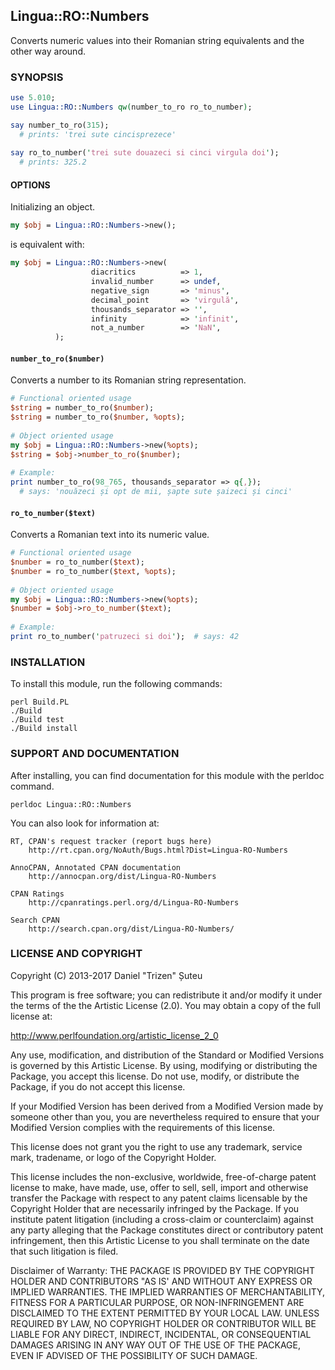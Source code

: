 ## Lingua::RO::Numbers

Converts numeric values into their Romanian string equivalents and the other way around.

### SYNOPSIS

```perl
use 5.010;
use Lingua::RO::Numbers qw(number_to_ro ro_to_number);

say number_to_ro(315);
  # prints: 'trei sute cincisprezece'
 
say ro_to_number('trei sute douazeci si cinci virgula doi');
  # prints: 325.2
```

#### OPTIONS

Initializing an object.

```perl
my $obj = Lingua::RO::Numbers->new();
```

is equivalent with:

```perl
my $obj = Lingua::RO::Numbers->new(
                  diacritics          => 1,
                  invalid_number      => undef,
                  negative_sign       => 'minus',
                  decimal_point       => 'virgulă',
                  thousands_separator => '',
                  infinity            => 'infinit',
                  not_a_number        => 'NaN',
          );
```

#### `number_to_ro($number)`

Converts a number to its Romanian string representation.

```perl
# Functional oriented usage
$string = number_to_ro($number);
$string = number_to_ro($number, %opts);
 
# Object oriented usage
my $obj = Lingua::RO::Numbers->new(%opts);
$string = $obj->number_to_ro($number);
 
# Example:
print number_to_ro(98_765, thousands_separator => q{,});
  # says: 'nouăzeci și opt de mii, șapte sute șaizeci și cinci'
```

#### `ro_to_number($text)`

Converts a Romanian text into its numeric value.

```perl
# Functional oriented usage
$number = ro_to_number($text);
$number = ro_to_number($text, %opts);
 
# Object oriented usage
my $obj = Lingua::RO::Numbers->new(%opts);
$number = $obj->ro_to_number($text);
 
# Example:
print ro_to_number('patruzeci si doi');  # says: 42
```

### INSTALLATION

To install this module, run the following commands:

    perl Build.PL
    ./Build
    ./Build test
    ./Build install

### SUPPORT AND DOCUMENTATION

After installing, you can find documentation for this module with the
perldoc command.

    perldoc Lingua::RO::Numbers

You can also look for information at:

    RT, CPAN's request tracker (report bugs here)
        http://rt.cpan.org/NoAuth/Bugs.html?Dist=Lingua-RO-Numbers

    AnnoCPAN, Annotated CPAN documentation
        http://annocpan.org/dist/Lingua-RO-Numbers

    CPAN Ratings
        http://cpanratings.perl.org/d/Lingua-RO-Numbers

    Search CPAN
        http://search.cpan.org/dist/Lingua-RO-Numbers/


### LICENSE AND COPYRIGHT

Copyright (C) 2013-2017 Daniel "Trizen" Șuteu

This program is free software; you can redistribute it and/or modify it
under the terms of the the Artistic License (2.0). You may obtain a
copy of the full license at:

http://www.perlfoundation.org/artistic_license_2_0

Any use, modification, and distribution of the Standard or Modified
Versions is governed by this Artistic License. By using, modifying or
distributing the Package, you accept this license. Do not use, modify,
or distribute the Package, if you do not accept this license.

If your Modified Version has been derived from a Modified Version made
by someone other than you, you are nevertheless required to ensure that
your Modified Version complies with the requirements of this license.

This license does not grant you the right to use any trademark, service
mark, tradename, or logo of the Copyright Holder.

This license includes the non-exclusive, worldwide, free-of-charge
patent license to make, have made, use, offer to sell, sell, import and
otherwise transfer the Package with respect to any patent claims
licensable by the Copyright Holder that are necessarily infringed by the
Package. If you institute patent litigation (including a cross-claim or
counterclaim) against any party alleging that the Package constitutes
direct or contributory patent infringement, then this Artistic License
to you shall terminate on the date that such litigation is filed.

Disclaimer of Warranty: THE PACKAGE IS PROVIDED BY THE COPYRIGHT HOLDER
AND CONTRIBUTORS "AS IS' AND WITHOUT ANY EXPRESS OR IMPLIED WARRANTIES.
THE IMPLIED WARRANTIES OF MERCHANTABILITY, FITNESS FOR A PARTICULAR
PURPOSE, OR NON-INFRINGEMENT ARE DISCLAIMED TO THE EXTENT PERMITTED BY
YOUR LOCAL LAW. UNLESS REQUIRED BY LAW, NO COPYRIGHT HOLDER OR
CONTRIBUTOR WILL BE LIABLE FOR ANY DIRECT, INDIRECT, INCIDENTAL, OR
CONSEQUENTIAL DAMAGES ARISING IN ANY WAY OUT OF THE USE OF THE PACKAGE,
EVEN IF ADVISED OF THE POSSIBILITY OF SUCH DAMAGE.
